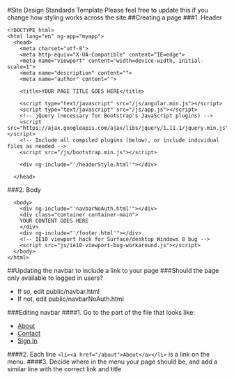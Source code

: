 #Site Design Standards Template
Please feel free to update this if you change how styling works across the site
##Creating a page
###1. Header

    <!DOCTYPE html>
    <html lang="en" ng-app="myapp">
      <head>
        <meta charset="utf-8">
        <meta http-equiv="X-UA-Compatible" content="IE=edge">
        <meta name="viewport" content="width=device-width, initial-scale=1">
        <meta name="description" content="">
        <meta name="author" content="">

        <title>YOUR PAGE TITLE GOES HERE</title>

        <script type="text/javascript" src="/js/angular.min.js"></script>
        <script type="text/javascript" src="/js/app.js"></script>
        <!-- jQuery (necessary for Bootstrap's JavaScript plugins) -->
        <script src="https://ajax.googleapis.com/ajax/libs/jquery/1.11.1/jquery.min.js"></script>
        <!-- Include all compiled plugins (below), or include individual files as needed -->
        <script src="/js/bootstrap.min.js"></script>

        <div ng-include="'/headerStyle.html'"></div>

      </head>

###2. Body

      <body>
      	<div ng-include="'navbarNoAuth.html'"></div>
        <div class="container container-main">
        YOUR CONTENT GOES HERE
        </div>
        <div ng-include="'/footer.html'"></div>
        <!-- IE10 viewport hack for Surface/desktop Windows 8 bug -->
        <script src="js/ie10-viewport-bug-workaround.js"></script>
      </body>
    </html>

##Updating the navbar to include a link to your page
###Should the page only available to logged in users?
* If so, edit public/navbar.html
* If not, edit public/navbarNoAuth.html

###Editing navbar
####1. Go to the part of the file that looks like:
    <!-- Collect the nav links, forms, and other content for toggling -->
    <div class="collapse navbar-collapse" id="bs-example-navbar-collapse-1" ng-controller="navbarActive">
        <ul class="nav navbar-nav navbar-right">
            <li><a href="/about">About</a></li>
            <li><a href="/contact">Contact</a></li>
            <li><a href="/login">Sign In</a></li>
        </ul>
    </div><!-- /.navbar-collapse -->

####2. Each line `<li><a href="/about">About</a></li>` is a link on the menu.
####3. Decide where in the menu your page should be, and add a similar line with the correct link and title
